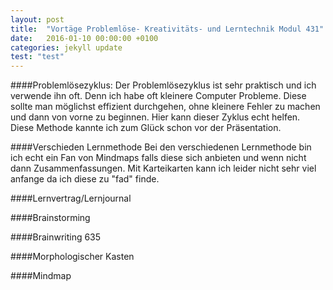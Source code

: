 ```yaml
---
layout: post
title:  "Vortäge Problemlöse- Kreativitäts- und Lerntechnik Modul 431"
date:   2016-01-10 00:00:00 +0100
categories: jekyll update
test: "test"
---
```

####Problemlösezyklus: 
Der Problemlösezyklus ist sehr praktisch und ich verwende ihn oft. Denn ich habe oft kleinere Computer Probleme. Diese sollte man möglichst effizient durchgehen, ohne kleinere Fehler zu machen und dann von vorne zu beginnen.
Hier kann dieser Zyklus echt helfen. Diese Methode kannte ich zum Glück schon vor der Präsentation.

####Verschieden Lernmethode
Bei den verschiedenen Lernmethode bin ich echt ein Fan von Mindmaps falls diese sich anbieten und wenn nicht dann Zusammenfassungen. Mit Karteikarten kann ich leider nicht sehr viel anfange da ich diese zu "fad" finde.

####Lernvertrag/Lernjournal

####Brainstorming

####Brainwriting 635

####Morphologischer Kasten

####Mindmap